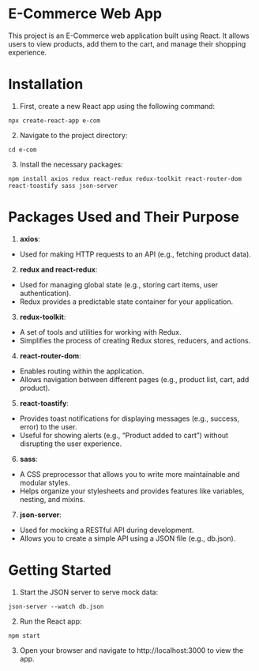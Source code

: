 # E-Commerce Web App
This project is an E-Commerce web application built using React. It allows users to view products, add them to the cart, and manage their shopping experience.

# Installation
1. First, create a new React app using the following command:

```
npx create-react-app e-com
```

2. Navigate to the project directory:

```
cd e-com
```

3. Install the necessary packages:

```
npm install axios redux react-redux redux-toolkit react-router-dom react-toastify sass json-server
```

# Packages Used and Their Purpose

1. **axios**:
  - Used for making HTTP requests to an API (e.g., fetching product data).
2. **redux and react-redux**:
  - Used for managing global state (e.g., storing cart items, user authentication).
  - Redux provides a predictable state container for your application.
3. **redux-toolkit**:
  - A set of tools and utilities for working with Redux.
  - Simplifies the process of creating Redux stores, reducers, and actions.
4. **react-router-dom**:
  - Enables routing within the application.
  - Allows navigation between different pages (e.g., product list, cart, add product).
5. **react-toastify**:
  - Provides toast notifications for displaying messages (e.g., success, error) to the user.
  - Useful for showing alerts (e.g., “Product added to cart”) without disrupting the user experience.
6. **sass**:
  - A CSS preprocessor that allows you to write more maintainable and modular styles.
  - Helps organize your stylesheets and provides features like variables, nesting, and mixins.
7. **json-server**:
  - Used for mocking a RESTful API during development.
  - Allows you to create a simple API using a JSON file (e.g., db.json).
# Getting Started
1. Start the JSON server to serve mock data:
```
json-server --watch db.json
```

2. Run the React app:
```
npm start
```

3. Open your browser and navigate to http://localhost:3000 to view the app.
